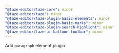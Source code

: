 ```yaml
---
"@taze-editor/taze-core": minor
"@taze-editor/taze": minor
"@taze-editor/taze-plugin-basic-elements": minor
"@taze-editor/taze-plugin-basic-marks": minor
"@taze-editor/taze-plugin-search-highlight": minor
"@taze-editor/taze-ui-balloon-toolbar": minor
---
```


Add `paragraph` element plugin

